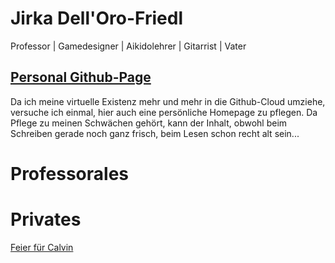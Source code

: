 # Jirka Dell'Oro-Friedl
Professor | Gamedesigner | Aikidolehrer | Gitarrist | Vater

## [Personal Github-Page](https://JirkaDellOro.github.io)
Da ich meine virtuelle Existenz mehr und mehr in die Github-Cloud umziehe, versuche ich einmal, hier auch eine persönliche Homepage zu pflegen. Da Pflege zu meinen Schwächen gehört, kann der Inhalt, obwohl beim Schreiben gerade noch ganz frisch, beim Lesen schon recht alt sein...

# Professorales

# Privates
[Feier für Calvin](Privat/Calvin/Feier18.md)
